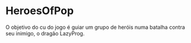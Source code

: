 # HeroesOfPop
 O objetivo do cu do jogo é guiar um grupo de heróis numa batalha contra seu inimigo, o dragão LazyProg.
